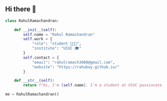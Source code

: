 ## Hi there 👋

<!--
**Rahuboy/Rahuboy** is a ✨ _special_ ✨ repository because its `README.md` (this file) appears on your GitHub profile.

Here are some ideas to get you started:

- 🔭 I’m currently working on ...
- 🌱 I’m currently learning ...
- 👯 I’m looking to collaborate on ...
- 🤔 I’m looking for help with ...
- 💬 Ask me about ...
- 📫 How to reach me: ...
- 😄 Pronouns: ...
- ⚡ Fun fact: ...
-->

```python
class RahulRamachandran:

    def __init__(self):
        self.name = "Rahul Ramachandran"
        self.work = {
            "role": "student 👨🏽‍🎓",
            "institute": "UIUC 🎓"
        }
        self.contact = {
            "email": "rahulramach3000@gmail.com",
            "website": "https://rahuboy.github.io/" 
        }

    def __str__(self):
        return f"Hi, I'm {self.name}. I'm a student at UIUC passionate about computer science and deep learning."

me = RahulRamachandran()
```
